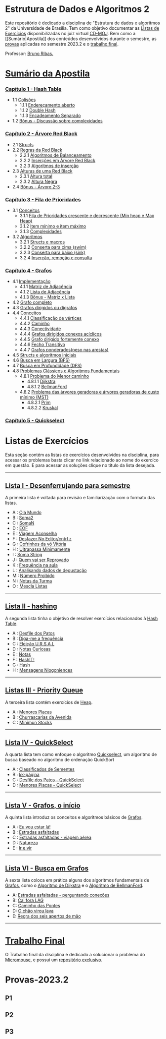 # Estrutura de Dados e Algoritmos 2

Este repositório é dedicado a disciplina de "Estrutura de dados e algoritmos 2" da Universidade de Brasília. Tem como objetivo documentar as [Listas de Exercícios](#listas-de-exercícios) disponibilizadas no juiz virtual [CD-MOJ](https://moj.naquadah.com.br/cgi-bin/index.sh). Bem como a [[Sumário|Apostila]] dos conteúdos desenvolvidos durante o semestre, as [provas](/README.md#provas-20232) aplicadas no semestre 2023.2 e o [trabalho final](/README.md#trabalho-final).

Professor: [Bruno Ribas.](https://www.brunoribas.com.br/)


# [Sumário da Apostila](/Apostila/Sumário.md)
### [Capítulo 1 - Hash Table](/Apostila/HashTable.md)

- 1.1 [Colisões](/Apostila/HashTable.md#11-colisões)
	- 1.1.1 [Endereçamento aberto](/Apostila/HashTable.md#111-endereçamento-aberto)
	- 1.1.2 [Double Hash](/Apostila/HashTable.md#112-double-hash)
	- 1.1.3 [Encadeamento Separado](/Apostila/HashTable.md#113-encadeamento-separado)
- 1.2 [Bônus - Discussão sobre complexidades](/Apostila/HashTable.md#12-bônus---discussão-sobre-complexidades)
### [Capítulo 2 - Árvore Red Black](/Apostila/ÁrvoreRedBlack.md)

- 2.1 [Structs](Apostila/ÁrvoreRedBlack.md#21-structs)
- 2.2 [Regras da Red Black](/Apostila/ÁrvoreRedBlack.md#22-regras-da-redblack)
	- 2.2.1 [Algoritmos de Balanceamento](/Apostila/ÁrvoreRedBlack.md#221-algoritmos-de-balanceamento)
	- 2.2.2 [Inserções em Árvore Red Black](/Apostila/ÁrvoreRedBlack.md#222-inserções-em-árvore-red-black)
	- 2.2.3 [Algoritmos de inserção](/Apostila/ÁrvoreRedBlack.md#223-algoritmos-de-inserção)
- 2.3 [Alturas de uma Red Black](/Apostila/ÁrvoreRedBlack.md#23-alturas-de-uma-red-black)
	- 2.3.1 [Altura total](/Apostila/ÁrvoreRedBlack.md#231-altura-total)
	- 2.3.2 [Altura Negra](/Apostila/ÁrvoreRedBlack.md#232-altura-negra)
- 2.4 [Bônus - Árvore 2-3](/Apostila/ÁrvoreRedBlack.md#24-bônus---árvore-2-3)

### [Capítulo 3 - Fila de Prioridades](/Apostila/FiladePrioridades.md)

- 3.1 [Conceitos](/Apostila/FiladePrioridades.md#31-conceitos)
	- 3.1.1 [Fila de Prioridades crescente e decrescente (Min heap e Max Heap)](/Apostila/FiladePrioridades.md#311-fila-de-prioridades-crescente-e-decrescente-min-heap-e-max-heap)
	- 3.1.2 [Item mínimo e item máximo](/Apostila/FiladePrioridades.md#312-item-máximo-e-item-mínimo)
	- 3.1.3 [Complexidades](/Apostila/FiladePrioridades.md#313-complexidades)
- 3.2 [Algoritmos](/Apostila/FiladePrioridades.md#32-algoritmos)
	- 3.2.1 [Structs e macros](/Apostila/FiladePrioridades.md#321-struct-e-macros)
	- 3.2.2 [Conserta para cima (swim)](/Apostila/FiladePrioridades.md#322-conserta-para-cima-swim)
	- 3.2.3 [Conserta para baixo (sink)](/Apostila/FiladePrioridades.md#323-conserta-para-baixo-sink)
	- 3.2.4 [Inserção, remoção e consulta](/Apostila/FiladePrioridades.md#324-inserção-remoção-e-consulta)
### [Capítulo 4 - Grafos](/Apostila/Grafos.md)

- 4.1 [Implementação](/Apostila/Grafos.md#41-implementação)
	- 4.1.1 [Matriz de Adjacência](/Apostila/Grafos.md#411-matriz-de-adjacência)
	- 4.1.2 [Lista de Adjacência](/Apostila/Grafos.md#412-lista-de-adjacência)
	- 4.1.3 [Bônus - Matriz x Lista](/Apostila/Grafos.md#413-bônus---matriz-x-lista)
- 4.2 [Grafo completo](/Apostila/Grafos.md#42-grafo-completo)
- 4.3 [Grafos dirigidos ou digrafos](/Apostila/Grafos.md#43-grafos-dirigidos-ou-digrafos)
- 4.4 [Conceitos](/Apostila/Grafos.md#44-conceitos)
	- 4.4.1 [Classificação de vértices](/Apostila/Grafos.md#441-classificação-de-vértices)
	- 4.4.2 [Caminho](/Apostila/Grafos.md#442-caminho)
	- 4.4.3 [Conectividade](/Apostila/Grafos.md#443-conectividade)
	- 4.4.4 [Grafos dirigidos conexos acíclicos](/Apostila/Grafos.md#444-grafos-dirigidos-conexos-acíclicos)
	- 4.4.5 [Grafo dirigido fortemente conexo](/Apostila/Grafos.md#445-grafo-dirigido-fortemente-conexo)
	- 4.4.6 [Fecho Transitivo](/Apostila/Grafos.md#446-fecho-transitivo)
	- 4.4.7 [Grafos ponderados(peso nas arestas)](/Apostila/Grafos.md#447-grafos-ponderados-peso-nas-arestas)
- 4.5 [Structs e algoritmos iniciais](/Apostila/Grafos.md#45-structs-e-algoritmos-inicias)
- 4.6 [Busca em Largura (BFS)](/Apostila/Grafos.md#46-busca-em-largura-bfs)
- 4.7 [Busca em Profundidade (DFS)](/Apostila/Grafos.md#47-busca-em-profundidade-dfs)
- 4.8 [Problemas Clássicos e Algoritmos Fundamentais](/Apostila/Grafos.md#48-problemas-clássicos-e-algoritmos-fundamentais)
	- 4.8.1 [Problema do Menor caminho](/Apostila/Grafos.md#481-problema-do-menor-caminho)
		- 4.8.1.1 [Dijkstra](/Apostila/Grafos.md#4811-dijkstra)
		- 4.8.1.2 [BellmanFord](/Apostila/Grafos.md#4812-bellman-ford)
	- 4.8.2 [Problema das árvores geradoras e árvores geradoras de custo mínimo (MST)](/Apostila/Grafos.md#problema-das-árvores-geradoras-e-árvores-geradoras-de-custo-mínimo-mst)
		- 4.8.2.1 [Prim](/Apostila/Grafos.md#4821-prim)
		- 4.8.2.2 [Kruskal](/Apostila/Grafos.md#4822-kruskal)
### [Capítulo 5 - Quickselect](/Apostila/Quickselect.md)





# Listas de Exercícios

Esta seção contém as listas de exercícios desenvolvidos na disciplina, para acessar os problemas basta clicar no link relacionado ao nome do exercíco em questão. E para acessar as soluções clique no título da lista desejada.

---
## [Lista I - Desenferrujando para semestre](listas/lista1-desenferrujando)  

A primeira lista é voltada para revisão e familiarização com o formato das listas.

- A : [Olá Mundo](https://moj.naquadah.com.br/contests/bcr-EDA2-2023_2-lista1-relembrando/olamundo.pdf)
- B : [Soma2](https://moj.naquadah.com.br/contests/bcr-EDA2-2023_2-lista1-relembrando/soma2.pdf)
- C : [SomaN](https://moj.naquadah.com.br/contests/bcr-EDA2-2023_2-lista1-relembrando/soma.pdf)
- D : [EOF](https://moj.naquadah.com.br/contests/bcr-EDA2-2023_2-lista1-relembrando/eof.pdf)
- E : [Viagem Aconselha](https://moj.naquadah.com.br/contests/bcr-EDA2-2023_2-lista1-relembrando/viagemaconselha.pdf)
- F : [Desfazer No Editor/cntrl z](https://moj.naquadah.com.br/contests/bcr-EDA2-2023_2-lista1-relembrando/ctrl-z.pdf)
- G : [Cofrinhos da vó Vitória](https://br.spoj.com/problems/COFRE.pdf)
- H : [Ultrapassa Minimamente](https://moj.naquadah.com.br/contests/bcr-EDA2-2023_2-lista1-relembrando/ultrapassaminimamente.pdf)
- I : [Soma String](https://moj.naquadah.com.br/contests/bcr-EDA2-2023_2-lista1-relembrando/soma_string.pdf)
- J : [Quem vai ser Reprovado](https://br.spoj.com/problems/PLACAR.pdf)
- K : [Frequência na aula](https://br.spoj.com/problems/FREQUE12.pdf) 
- L : [Analisando dados de degustação](https://moj.naquadah.com.br/contests/bcr-EDA2-2023_2-lista1-relembrando/sequencia-desgustacao.pdf)
- M : [Número Proibido](https://moj.naquadah.com.br/contests/bcr-EDA2-2023_2-lista1-relembrando/proibido.pdf)
- N : [Notas da Turma](https://moj.naquadah.com.br/contests/bcr-EDA2-2023_2-lista1-relembrando/divide-turma.pdf)
- O : [Mescla Listas](https://moj.naquadah.com.br/contests/bcr-EDA2-2023_2-lista1-relembrando/le-junta.pdf)
---
## [Lista II - hashing](listas/lista2-hashing/)

A segunda lista tinha o objetivo de resolver exercícios relacionados à [Hash Table](/Apostila/HashTable.md).

- A : [Desfile dos Patos](https://moj.naquadah.com.br/contests/bcr-EDA2-2023_2-hash/desfile.pdf)
- B : [Diga-me a frequência](https://moj.naquadah.com.br/contests/bcr-EDA2-2023_2-hash/digafrequencia.pdf)
- C : [Eleição U.R.S.A.L](https://moj.naquadah.com.br/contests/bcr-EDA2-2023_2-hash/eleicao-ursal-big.pdf)
- D : [Notas Curiosas](https://moj.naquadah.com.br/contests/bcr-EDA2-2023_2-hash/notas.pdf)
- E : [Notas](https://br.spoj.com/problems/NOTAS14.pdf)
- F : [HashIT!](https://www.spoj.com/problems/HASHIT.pdf)
- G : [Hash](https://br.spoj.com/problems/HASHADIQ.pdf) 
- H : [Mensagens Nlogoniences](https://moj.naquadah.com.br/contests/bcr-EDA2-2023_2-hash/mensagens.pdf)
---
## [Listas III - Priority Queue](listas/lista3-priorityQueue/)

A terceira lista contém exercícios de [Heap](/Apostila/FiladePrioridades.md).

- A : [Menores Placas](https://moj.naquadah.com.br/contests/bcr-EDA2-2023_2-pq/menores-placas.pdf)
- B : [Churrascarias da Avenida](https://br.spoj.com/problems/CHURRASC.pdf)
- C : [Minimun Stocks](https://www.spoj.com/problems/MINSTOCK.pdf)
---

## [Lista IV - QuickSelect](listas/lista4-quickSelect/)

A quarta lista tem como enfoque o algoritmo [Quickselect](/Apostila/Quickselect.md), um algoritmo de busca baseado no algoritmo de ordenação QuickSort

- A : [Classificados de Sementes](https://moj.naquadah.com.br/contests/bcr-EDA2-2023_2-quickselect/classificado-agronomia.pdf)
- B : [kk-página](https://moj.naquadah.com.br/contests/bcr-EDA2-2023_2-quickselect/kk-pagina.pdf)
- C : [Desfile dos Patos - QuickSelect](https://moj.naquadah.com.br/contests/bcr-EDA2-2023_2-quickselect/desfile.pdf)
- D : [Menores Placas - QuickSelect](https://moj.naquadah.com.br/contests/bcr-EDA2-2023_2-quickselect/menores-placas.pdf)
---

## [Lista V - Grafos, o início](listas/lista5-grafos/)

A quinta lista introduz os conceitos e algoritmos básicos de [Grafos](/Apostila/Grafos.md).

- A : [Eu vou estar lá!](https://moj.naquadah.com.br/contests/bcr-EDA2-2023_2-grafos/euvouestarla.pdf)
- B : [Estradas asfaltadas](https://moj.naquadah.com.br/contests/bcr-EDA2-2023_2-grafos/grafo-nucleos-cidades.pdf)
- C : [Estradas asfaltadas - viagem aérea](https://moj.naquadah.com.br/contests/bcr-EDA2-2023_2-grafos/grafo-ajude-joao.pdf)
- D : [Natureza](https://br.spoj.com/problems/NATUREZA.pdf)
- E : [Ir e vir](https://br.spoj.com/problems/IREVIR.pdf)
---

## [Lista VI - Busca em Grafos](/listas/listas6-buscasEmGrafos)

A sexta lista coloca em prática alguns dos algoritmos fundamentais de [Grafos](/Apostila/Grafos.md), como o [Algoritmo de Dijkstra](/Apostila/Grafos.md#4811-dijkstra) e o [Algoritmo de BellmanFord](/Apostila/Grafos.md#4812-bellman-ford).

- A: [Estradas asfaltadas - perguntando conexões](https://moj.naquadah.com.br/contests/bcr-EDA2-2023_2-grafos-busca/grafo-nlogonia-conexoes.pdf)
- B: [Cai fora LAG](https://moj.naquadah.com.br/contests/bcr-EDA2-2023_2-grafos-busca/grafo-chp.pdf)
- C: [Caminho das Pontes](https://moj.naquadah.com.br/contests/bcr-EDA2-2023_2-grafos-busca/pontes.pdf)
- D: [O chão virou lava](https://moj.naquadah.com.br/contests/bcr-EDA2-2023_2-grafos-busca/o_chao_e_lava.pdf)
- E: [Regra dos seis apertos de mão](https://moj.naquadah.com.br/contests/bcr-EDA2-2023_2-grafos-busca/handshakes-rule.pdf)
---

# [Trabalho Final](https://github.com/smmstakes/MicroMouse-2023.2)


O Trabalho final da disciplina é dedicado a solucionar o problema do [Micromouse](https://www.brunoribas.com.br/eda2/2023-2/micromouse-rank.pdf), e possui um [repositório exclusivo](https://github.com/smmstakes/MicroMouse-2023.2).


# Provas-2023.2


## P1

## P2

## P3

